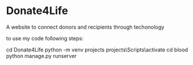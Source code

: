 # Donate4Life
 A website to connect donors and recipients through techonology
 
 to use my code following steps:

   
  cd Donate4Life
    python -m venv projects
   projects\Scripts\activate
      cd blood
     python manage.py runserver
